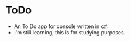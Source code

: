 # ToDo
- An To Do app for console written in c#.
- I'm still learning, this is for studying purposes.
